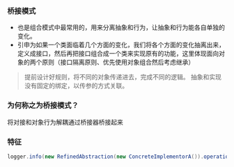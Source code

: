 ### 桥接模式  
* 也是组合模式中最常用的，用来分离抽象和行为，让抽象和行为能各自单独的变化。 
* 引申为如果一个类面临着几个方面的变化，我们将各个方面的变化抽离出来，定义成接口，然后再把接口组合成一个类来实现原有的功能，这里体现面向对象的两个原则（接口隔离原则、优先使用对象组合然后考虑继承） 
> 提前设计好规则，将不同的对象传递进去，完成不同的逻辑。
> 抽象和实现没有固定的绑定，以传参的方式关联。
### 为何称之为桥接模式？
将对接和对象行为解耦通过桥接器桥接起来
### 特征
``` java
logger.info(new RefinedAbstraction(new ConcreteImplementorA()).operation());
```